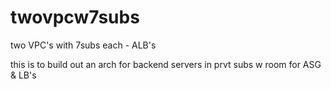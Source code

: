 # twovpcw7subs

two VPC's with 7subs each - ALB's

this is to build out an arch for backend servers in prvt subs w room for ASG & LB's
